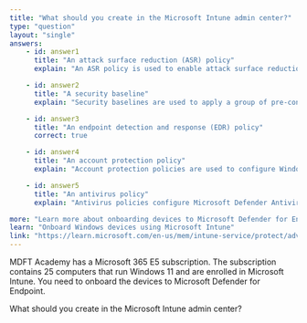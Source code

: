 ```yaml
---
title: "What should you create in the Microsoft Intune admin center?"
type: "question"
layout: "single"
answers:
    - id: answer1
      title: "An attack surface reduction (ASR) policy"
      explain: "An ASR policy is used to enable attack surface reduction rules, not for onboarding devices to Microsoft Defender for Endpoint."

    - id: answer2
      title: "A security baseline"
      explain: "Security baselines are used to apply a group of pre-configured security settings, not for onboarding to Microsoft Defender for Endpoint."

    - id: answer3
      title: "An endpoint detection and response (EDR) policy"
      correct: true

    - id: answer4
      title: "An account protection policy"
      explain: "Account protection policies are used to configure Windows Hello and other authentication settings, not for Defender for Endpoint onboarding."

    - id: answer5
      title: "An antivirus policy"
      explain: "Antivirus policies configure Microsoft Defender Antivirus settings but are not used for onboarding to Microsoft Defender for Endpoint."

more: "Learn more about onboarding devices to Microsoft Defender for Endpoint."
learn: "Onboard Windows devices using Microsoft Intune"
link: "https://learn.microsoft.com/en-us/mem/intune-service/protect/advanced-threat-protection-configure#enable-microsoft-defender-for-endpoint-in-intune"
---
```

MDFT Academy has a Microsoft 365 E5 subscription. The subscription contains 25 computers that run Windows 11 and are enrolled in Microsoft Intune. You need to onboard the devices to Microsoft Defender for Endpoint.

What should you create in the Microsoft Intune admin center?

